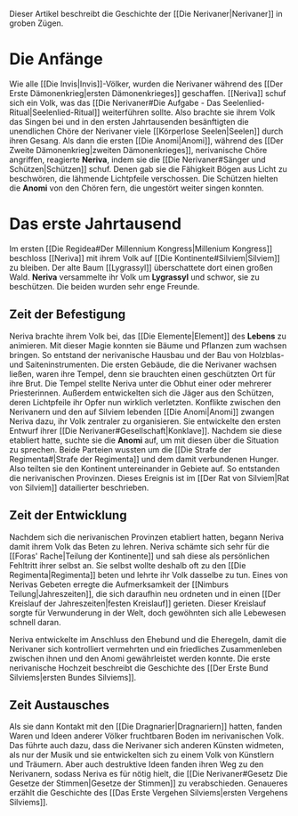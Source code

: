 Dieser Artikel beschreibt die Geschichte der [[Die Nerivaner|Nerivaner]] in groben Zügen.
# Die Anfänge
Wie alle [[Die Invis|Invis]]-Völker, wurden die Nerivaner während des [[Der Erste Dämonenkrieg|ersten Dämonenkrieges]] geschaffen. [[Neriva]] schuf sich ein Volk, was das [[Die Nerivaner#Die Aufgabe - Das Seelenlied-Ritual|Seelenlied-Ritual]] weiterführen sollte. Also brachte sie ihrem Volk das Singen bei und in den ersten Jahrtausenden besänftigten die unendlichen Chöre der Nerivaner viele [[Körperlose Seelen|Seelen]] durch ihren Gesang.
Als dann die ersten [[Die Anomi|Anomi]], während des [[Der Zweite Dämonenkrieg|zweiten Dämonenkrieges]], nerivanische Chöre angriffen, reagierte **Neriva**, indem sie die [[Die Nerivaner#Sänger und Schützen|Schützen]] schuf. Denen gab sie die Fähigkeit Bögen aus Licht zu beschwören, die lähmende Lichtpfeile verschossen. Die Schützen hielten die **Anomi** von den Chören fern, die ungestört weiter singen konnten.
# Das erste Jahrtausend
Im ersten [[Die Regidea#Der Millennium Kongress|Millenium Kongress]] beschloss [[Neriva]] mit ihrem Volk auf [[Die Kontinente#Silviem|Silviem]] zu bleiben. Der alte Baum [[Lygrassyl]] überschattete dort einen großen Wald. **Neriva** versammelte ihr Volk um **Lygrassyl** und schwor, sie zu beschützen. Die beiden wurden sehr enge Freunde.
## Zeit der Befestigung
Neriva brachte ihrem Volk bei, das [[Die Elemente|Element]] des **Lebens** zu animieren. Mit dieser Magie konnten sie Bäume und Pflanzen zum wachsen bringen. So entstand der nerivanische Hausbau und der Bau von Holzblas- und Saiteninstrumenten.
Die ersten Gebäude, die die Nerivaner wachsen ließen, waren ihre Tempel, denn sie brauchten einen geschützten Ort für ihre Brut. Die Tempel stellte Neriva unter die Obhut einer oder mehrerer Priesterinnen. Außerdem entwickelten sich die Jäger aus den Schützen, deren Lichtpfeile ihr Opfer nun wirklich verletzten.
Konflikte zwischen den Nerivanern und den auf Silviem lebenden [[Die Anomi|Anomi]] zwangen Neriva dazu, ihr Volk zentraler zu organisieren. Sie entwickelte den ersten Entwurf ihrer [[Die Nerivaner#Gesellschaft|Konklave]]. Nachdem sie diese etabliert hatte, suchte sie die **Anomi** auf, um mit diesen über die Situation zu sprechen.
Beide Parteien wussten um die [[Die Strafe der Regimenta#|Strafe der Regimenta]] und dem damit verbundenen Hunger. Also teilten sie den Kontinent untereinander in Gebiete auf. So entstanden die nerivanischen Provinzen. Dieses Ereignis ist im [[Der Rat von Silviem|Rat von Silviem]] datailierter beschrieben.
## Zeit der Entwicklung
Nachdem sich die nerivanischen Provinzen etabliert hatten, begann Neriva damit ihrem Volk das Beten zu lehren. Neriva schämte sich sehr für die [[Foras' Rache|Teilung der Kontinente]] und sah diese als persönlichen Fehltritt ihrer selbst an. Sie selbst wollte deshalb oft zu den [[Die Regimenta|Regimenta]] beten und lehrte ihr Volk dasselbe zu tun.
Eines von Nerivas Gebeten erregte die Aufmerksamkeit der [[Nimburs Teilung|Jahreszeiten]], die sich daraufhin neu ordneten und in einen [[Der Kreislauf der Jahreszeiten|festen Kreislauf]] gerieten. Dieser Kreislauf sorgte für Verwunderung in der Welt, doch gewöhnten sich alle Lebewesen schnell daran.

Neriva entwickelte im Anschluss den Ehebund und die Eheregeln, damit die Nerivaner sich kontrolliert vermehrten und ein friedliches Zusammenleben zwischen ihnen und den Anomi gewährleistet werden konnte. Die erste nerivanische Hochzeit beschreibt die
Geschichte des [[Der Erste Bund Silviems|ersten Bundes Silviems]].
## Zeit Austausches
Als sie dann Kontakt mit den [[Die Dragnarier|Dragnariern]] hatten, fanden Waren und Ideen anderer Völker fruchtbaren Boden im nerivanischen Volk. Das führte auch dazu, dass die Nerivaner sich anderen Künsten widmeten, als nur der Musik und sie entwickelten sich zu einem Volk von Künstlern und Träumern.
Aber auch destruktive Ideen fanden ihren Weg zu den Nerivanern, sodass Neriva es für nötig hielt, die [[Die Nerivaner#Gesetz Die Gesetze der Stimmen|Gesetze der Stimmen]] zu verabschieden. Genaueres erzählt die Geschichte des [[Das Erste Vergehen Silviems|ersten Vergehens Silviems]].